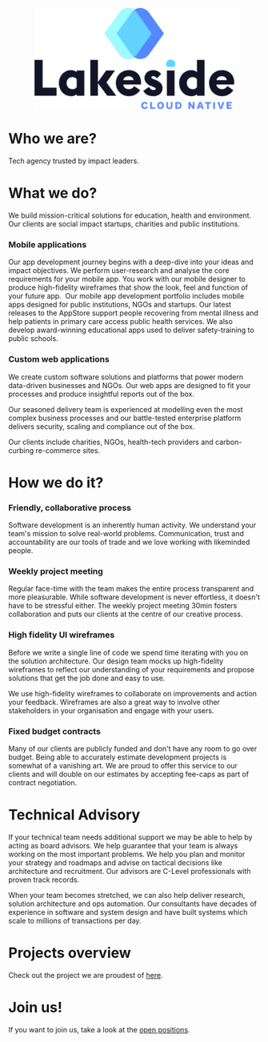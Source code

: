 <p align="center">
  <img src="./images/logo.svg" alt="Logo" width="400">
</p>

# Who we are?

Tech agency trusted by impact leaders.

# What we do?

We build mission-critical solutions for education, health and environment. Our clients are social impact startups, charities and public institutions.

### Mobile applications

Our app development journey begins with a deep-dive into your ideas and impact objectives. We perform user-research and analyse the core requirements for your mobile app. You work with our mobile designer to produce high-fidelity wireframes that show the look, feel and function of your future app.
‍
Our mobile app development portfolio includes mobile apps designed for public institutions, NGOs and startups. Our latest releases to the AppStore support people recovering from mental illness and help patients in primary care access public health services. We also develop award-winning educational apps used to deliver safety-training to public schools.

### Custom web applications

We create custom software solutions and platforms that power modern data-driven businesses and NGOs. Our web apps are designed to fit your processes and produce insightful reports out of the box.

Our seasoned delivery team is experienced at modelling even the most complex business processes and our battle-tested enterprise platform delivers security, scaling and compliance out of the box.

Our clients include charities, NGOs, health-tech providers and carbon-curbing re-commerce sites.

# How we do it?

### Friendly, collaborative process

Software development is an inherently human activity. We understand your team's mission to solve real-world problems. Communication, trust and accountability are our tools of trade and we love working with likeminded people.

### Weekly project meeting

Regular face-time with the team makes the entire process transparent and more pleasurable. While software development is never effortless, it doesn't have to be stressful either. The weekly project meeting 30min fosters collaboration and puts our clients at the centre of our creative process.

### High fidelity UI wireframes

Before we write a single line of code we spend time iterating with you on the solution architecture. Our design team mocks up high-fidelity wireframes to reflect our understanding of your requirements and propose solutions that get the job done and easy to use.

We use high-fidelity wireframes to collaborate on improvements and action your feedback. Wireframes are also a great way to involve other stakeholders in your organisation and engage with your users.

### Fixed budget contracts

Many of our clients are publicly funded and don't have any room to go over budget. Being able to accurately estimate development projects is somewhat of a vanishing art. We are proud to offer this service to our clients and will double on our estimates by accepting fee-caps as part of contract negotiation.

# Technical Advisory

If your technical team needs additional support we may be able to help by acting as board advisors. We help guarantee that your team is always working on the most important problems. We help you plan and monitor your strategy and roadmaps and advise on tactical decisions like architecture and recruitment. Our advisors are C-Level professionals with proven track records.

When your team becomes stretched, we can also help deliver research, solution architecture and ops automation. Our consultants have decades of experience in software and system design and have built systems which scale to millions of transactions per day.

# Projects overview

Check out the project we are proudest of [here](https://www.lakesidernd.com/projects).

# Join us!

If you want to join us, take a look at the [open positions](https://www.lakesidernd.com/careers).
